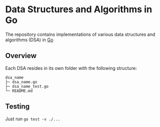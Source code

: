 # Data Structures and Algorithms in Go

The repository contains implementations of various data structures and algorithms (DSA) in [Go](https://go.dev)

## Overview

Each DSA resides in its own folder with the following structure:

```
dsa_name
├─ dsa_name.go
├─ dsa_name_test.go
└─ README.md
```

## Testing

Just run `go test -v ./...`
